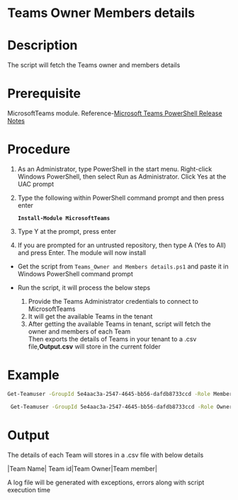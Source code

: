 # Teams Owner Members details

# Description
The script will fetch the Teams owner and members details

# Prerequisite
MicrosoftTeams module. Reference-[Microsoft Teams PowerShell Release Notes](https://docs.microsoft.com/en-us/microsoftteams/teams-powershell-release-notes)

# Procedure

1. As an Administrator, type PowerShell in the start menu. Right-click Windows PowerShell, then select Run as Administrator.
Click Yes at the UAC prompt

2. Type the following within PowerShell command prompt and then press enter

    **`Install-Module MicrosoftTeams`** 
    
3. Type Y at the prompt, press enter

4. If you are prompted for an untrusted repository, then type A (Yes to All) and press Enter. The module will now install

- Get the script from `Teams_Owner and Members details.ps1` and paste it in Windows PowerShell command prompt
- Run the script, it will process the below steps

  1. Provide the Teams Administrator credentials to connect to MicrosoftTeams
  2. It will get the available Teams in the tenant
  3. After getting the available Teams in tenant, script will fetch the owner and members of each Team\
 Then exports the details of Teams in your tenant to a .csv file,**Output.csv** will store in the current folder
# Example 
 ```bash
 Get-Teamuser -GroupId 5e4aac3a-2547-4645-bb56-dafdb8733ccd -Role Member
 ```
```bash
 Get-Teamuser -GroupId 5e4aac3a-2547-4645-bb56-dafdb8733ccd -Role Owner 
 ```
# Output
 The details of each Team will stores in a .csv file with below details 
 
 |Team Name| Team id|Team Owner|Team member|
 
 A log file will be generated with exceptions, errors along with script execution time
